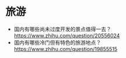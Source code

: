 # 旅游

- 国内有哪些尚未过度开发的景点值得一去？https://www.zhihu.com/question/20556024
- 国内有哪些冷门但有特色的旅游地点？ https://www.zhihu.com/question/19855515